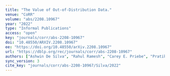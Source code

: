 ```yaml
---
title: "The Value of Out-of-Distribution Data."
venue: "CoRR"
volume: "abs/2208.10967"
year: "2022"
type: "Informal Publications"
access: "open"
key: "journals/corr/abs-2208-10967"
doi: "10.48550/ARXIV.2208.10967"
ee: "https://doi.org/10.48550/arXiv.2208.10967"
url: "https://dblp.org/rec/journals/corr/abs-2208-10967"
authors: ["Ashwin De Silva", "Rahul Ramesh", "Carey E. Priebe", "Pratik Chaudhari", "Joshua T. Vogelstein"]
sync_version: 3
cite_key: "journals/corr/abs-2208-10967/Silva/2022"
---
```

